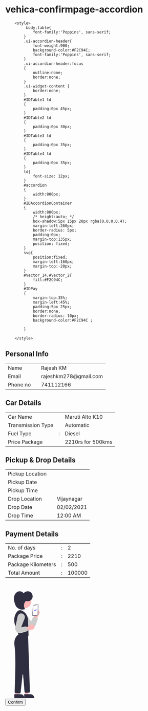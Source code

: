 # vehica-confirmpage-accordion
<!doctype html>
<html lang="en">
    <head>
        <meta charset="utf-8">
        <meta name="viewport" content="width=device-width, initial-scale=1">
        <title>Accordion</title>
        <link rel="stylesheet" href="https://stackpath.bootstrapcdn.com/font-awesome/4.7.0/css/font-awesome.min.css" integrity="sha384-wvfXpqpZZVQGK6TAh5PVlGOfQNHSoD2xbE+QkPxCAFlNEevoEH3Sl0sibVcOQVnN" crossorigin="anonymous">
        <link rel="preconnect" href="https://fonts.gstatic.com">
<link href="https://fonts.googleapis.com/css2?family=Poppins:wght@300;400;600&display=swap" rel="stylesheet">
        <!-- <link href="https://fonts.googleapis.com/css2?family=Buda:wght@300&display=swap" rel="stylesheet"> -->
        <!-- <link rel="stylesheet" href="accordion.css"> -->
        <link rel="stylesheet" href="jquery-ui.themes/ui-lightness/jquery-ui.css">
        <link rel="stylesheet" href="jquery-ui.css">
        <link rel="stylesheet" href="//code.jquery.com/ui/1.12.1/themes/ui-lightness/jquery-ui.css">

  <script src="https://code.jquery.com/jquery-1.12.4.js"></script>
  <script src="https://code.jquery.com/ui/1.12.1/jquery-ui.js"></script>
        <style>
             body,table{
                font-family:'Poppins', sans-serif;
            }
            .ui-accordion-header{
                font-weight:900;
                background-color:#F2C94C;
                font-family:'Poppins', sans-serif;
            }
            .ui-accordion-header:focus
            {
                outline:none;
                border:none;
            }
            .ui-widget-content {
                border:none;
            }
            #IDTable1 td 
            {
                padding:0px 45px;
            }
            #IDTable2 td 
            {
                padding:0px 30px;
            }
            #IDTable3 td 
            {
                padding:0px 35px;
            }
            #IDTable4 td
            {
                padding:0px 35px;
            }
            td{
                font-size: 12px;
            }
            #accordion
            {
                width:800px;
            }
            #IDAccordionContainer
            {
                width:800px;
                /* height:auto; */
                box-shadow:5px 15px 20px rgba(0,0,0,0.4);
                margin-left:260px;
                border-radius: 5px;
                padding:0px;
                margin-top:135px;
                position: fixed;
            }
            svg{
                position:fixed;
                margin-left:160px;
                margin-top:-20px;
            }
            #Vector_14,#Vector_2{
                fill:#F2C94C;
            }
            #IDPay
            {
                margin-top:35%;
                margin-left:45%;
                padding:5px 25px;
                border:none;
                border-radius: 10px;
                background-color:#F2C94C ;

            }

        </style>
  <script>
  $( function() 
  {
    $( "#accordion" ).accordion({
        collapsible: true,
        icons: "ui-icon-circle-arrow-e"
    });
    $("#IDEName").html(localStorage.getItem("Name"));
    $("#IDEDate").html(localStorage.getItem("Date"));
    $("#IDETime").html(localStorage.getItem("Time"));
  });
  </script>
</head>
<body>
    <form action="Payment.html">
<div id="IDAccordionContainer"> 
  <div id="accordion">
    <h2>Personal Info</h2>
        <table id="IDTable1">
            <tr>
                <td>Name</td>
                <td><i class="fa fa-user" aria-hidden="true"></i></td>
                <td>Rajesh KM</td>
            </tr>
            <tr>
                <td>Email</td>
                <td><i class="fa fa-envelope" aria-hidden="true"></i></td>
                <td>rajeshkm278@gmail.com</td>
            </tr><tr>
                <td>Phone no</td>
                <td><i class="fa fa-phone-square" aria-hidden="true"></i></td>
                <td>741112166</td>
            </tr>
        </table>
    <h2>Car Details</h2>
    <table id="IDTable2">
        <tr>
            <td>Car Name</td>
            <td><i class="fa fa-car" aria-hidden="true"></i></td>
            <td>Maruti Alto K10</td>
        </tr>
        <tr>
            <td>Transmission Type</td>
            <td><i class="fa fa-cog" aria-hidden="true"></i></td>
            <td>Automatic</td>
        </tr><tr>
            <td>Fuel Type</td>
            <td>:</td>
            <td>Diesel</td>
        </tr>
        <tr>
            <td>Price Package</td>
            <td><i class="fa fa-inr" aria-hidden="true"></i></td>
            <td>2210rs for 500kms</td>
        </tr>
    </table >
    <h2>Pickup & Drop Details</h2>
    <table id="IDTable3">
        <tr>
            <td>Pickup Location</td>
            <td><i class="fa fa-map-marker" aria-hidden="true"></i></td>
            <td id="IDEName"></td>
        </tr>
        <tr>
            <td>Pickup Date</td>
            <td><i class="fa fa-calendar" aria-hidden="true"></i></td>
            <td id="IDEDate"></td>
        </tr>
        <tr>
            <td>Pickup Time</td>
            <td><i class="fa fa-clock-o" aria-hidden="true"></i></td>
            <td id="IDETime"></td>
        </tr>
        <tr></tr>
        <tr></tr>
        <tr>
                <td>Drop Location</td>
                <td><i class="fa fa-map-marker" aria-hidden="true"></i></td>
                <td>Vijaynagar</td>
            </tr>
            <tr>
                <td>Drop Date</td>
                <td><i class="fa fa-calendar" aria-hidden="true"></i></td>
                <td>02/02/2021</td>
            </tr>
            <tr>
                <td>Drop Time</td>
                <td><i class="fa fa-clock-o" aria-hidden="true"></i></td>
                <td>12:00 AM</td>
            </tr>
    </table>
    <h2>Payment Details</h2>
    <table id="IDTable4">
        <tr>
            <td>No. of days</td>
            <td>:</i></td>
            <td>2</td>
        </tr>
        <tr>
            <td>Package Price</td>
            <td>:</td>
            <td>2210</td>
        </tr><tr>
            <td>Package Kilometers</td>
            <td>:</td>
            <td>500</td>
        </tr>
        <tr>
            <td>Total Amount</td>
            <td>:</td>
            <td>100000</td>
        </tr>
    </table >
</div>
</div>
<svg width="575" height="412" viewBox="0 0 575 412" fill="none" xmlns="http://www.w3.org/2000/svg">
    <rect width="575" height="412" fill="transparent"/>
    <g id="undraw_Confirmation_re_b6q5 1">
    <path id="Vector" d="M107.647 97.9784C106.487 98.7101 105.503 99.6871 104.762 100.841C104.021 101.994 103.542 103.296 103.359 104.654C103.176 106.013 103.292 107.395 103.701 108.704C104.11 110.012 104.8 111.215 105.724 112.228L96.637 131.633L107.083 140.032L119.531 112.447C121.13 110.782 122.062 108.589 122.151 106.283C122.24 103.976 121.481 101.718 120.016 99.9341C118.551 98.1505 116.482 96.9664 114.203 96.6059C111.923 96.2455 109.59 96.7338 107.647 97.9784V97.9784Z" fill="#FFB8B8"/>
    <path id="Vector_2" d="M55.4248 105.853C58.3008 104.126 61.7313 103.571 65.0051 104.305C68.2788 105.039 71.1444 107.005 73.0077 109.795L91.6025 137.637L98.0579 123.406C98.461 122.517 99.1751 121.806 100.066 121.408C100.956 121.009 101.962 120.949 102.893 121.24L112.637 124.284C113.146 124.443 113.618 124.702 114.025 125.046C114.433 125.39 114.767 125.812 115.009 126.288C115.251 126.763 115.395 127.282 115.434 127.814C115.472 128.345 115.404 128.88 115.233 129.385L108.563 149.079C107.719 151.57 106.31 153.832 104.445 155.687C102.58 157.542 100.31 158.939 97.8147 159.769C95.3188 160.599 92.6646 160.84 90.0603 160.471C87.4559 160.103 84.9724 159.136 82.8046 157.647V157.647C81.7916 156.951 80.857 156.147 80.0172 155.249L52.6147 125.97C51.284 124.548 50.2882 122.847 49.7001 120.99C49.1121 119.134 48.9467 117.169 49.2161 115.241C49.4855 113.312 50.1829 111.468 51.2572 109.844C52.3314 108.22 53.7554 106.856 55.4248 105.853V105.853Z" fill="#CCCCCC"/>
    <path id="Vector_3" d="M115.578 77.0852C116.077 77.0976 116.551 77.3077 116.895 77.6694C117.239 78.0311 117.425 78.5147 117.413 79.0138L117.253 85.4764L117.577 85.5059L117.46 89.8953L117.144 89.8558L116.569 113.008C116.549 113.801 116.242 114.559 115.704 115.141C115.166 115.724 114.435 116.091 113.647 116.174L98.9251 117.724C98.5666 117.761 98.2043 117.72 97.8634 117.603C97.5225 117.486 97.2114 117.296 96.9519 117.046C96.6923 116.796 96.4906 116.492 96.3609 116.156C96.2312 115.819 96.1765 115.459 96.2009 115.099L98.4337 82.1318C98.4806 81.4394 98.7617 80.7835 99.2307 80.272C99.6998 79.7605 100.329 79.4238 101.015 79.3172L115.227 77.1093C115.343 77.0903 115.46 77.0822 115.578 77.0852V77.0852Z" fill="#3F3D56"/>
    <path id="Vector_4" d="M104.184 80.5164L111.656 79.3557C111.79 79.3348 111.914 79.2701 112.008 79.1718C112.102 79.0734 112.161 78.9467 112.176 78.8114V78.8114C112.193 78.6582 112.259 78.5148 112.366 78.4033C112.472 78.2919 112.613 78.2187 112.765 78.195L114.339 77.9505C114.554 77.9172 114.773 77.9313 114.982 77.992C115.19 78.0528 115.383 78.1585 115.546 78.3019C115.71 78.4453 115.84 78.6227 115.927 78.8217C116.014 79.0208 116.057 79.2365 116.051 79.4538L115.243 113.021C115.233 113.437 115.069 113.836 114.785 114.14C114.5 114.444 114.113 114.632 113.698 114.669L98.9866 115.977C98.7989 115.994 98.6099 115.97 98.4323 115.907C98.2548 115.843 98.093 115.743 97.9579 115.611C97.8228 115.48 97.7177 115.321 97.6497 115.145C97.5817 114.97 97.5524 114.781 97.5638 114.593L99.5487 81.9306C99.578 81.4494 99.7709 80.9926 100.096 80.6361C100.42 80.2797 100.857 80.0449 101.333 79.9709L102.992 79.7132C103.053 79.9726 103.21 80.1994 103.431 80.3483C103.652 80.4972 103.921 80.5573 104.184 80.5164V80.5164Z" fill="white"/>
    <path id="Vector_5" d="M69.522 398.946L80.954 398.945L86.391 354.849L69.518 354.851L69.522 398.946Z" fill="#FFB8B8"/>
    <path id="Vector_6" d="M103.003 409.559L67.0729 409.562L67.0717 395.68L89.1195 395.678C90.9425 395.678 92.7477 396.037 94.4319 396.735C96.1162 397.432 97.6466 398.454 98.9358 399.743C100.225 401.032 101.248 402.563 101.945 404.247C102.643 405.931 103.002 407.736 103.003 409.559V409.559L103.003 409.559Z" fill="#2F2E41"/>
    <path id="Vector_7" d="M34.386 398.946L45.818 398.945L51.255 354.849L34.382 354.851L34.386 398.946Z" fill="#FFB8B8"/>
    <path id="Vector_8" d="M67.8669 409.559L31.9372 409.562L31.9359 395.68L53.9838 395.678C57.6655 395.678 61.1965 397.14 63.8001 399.743C66.4037 402.346 67.8666 405.877 67.8669 409.559L67.8669 409.559Z" fill="#2F2E41"/>
    <path id="Vector_9" d="M67.867 90.8668C81.4316 90.8668 92.428 79.8704 92.428 66.3057C92.428 52.7411 81.4316 41.7447 67.867 41.7447C54.3023 41.7447 43.3059 52.7411 43.3059 66.3057C43.3059 79.8704 54.3023 90.8668 67.867 90.8668Z" fill="#FFB8B8"/>
    <path id="Vector_10" d="M80.5075 132.018C80.3069 125.704 78.5291 119.54 75.3363 114.088C72.1435 108.636 67.6372 104.07 62.2279 100.806C55.8826 97.067 48.9371 95.6088 43.4114 101.134C40.0935 104.536 37.4364 108.524 35.5754 112.896C30.464 124.809 30.1296 138.232 34.6414 150.386L47.793 186.72L78.2322 190.017C78.8039 190.079 79.3823 190.017 79.9279 189.835C80.4735 189.654 80.9734 189.356 81.3936 188.964C81.8139 188.571 82.1445 188.092 82.363 187.56C82.5815 187.028 82.6827 186.456 82.6598 185.881L80.5075 132.018Z" fill="#2F2E41"/>
    <path id="Vector_11" d="M49.723 182.246C49.723 182.246 26.9816 190.735 32.9273 226.684C38.2626 258.943 34.0227 366.014 33.096 387.658C33.0519 388.689 33.4088 389.698 34.0919 390.472C34.775 391.246 35.7312 391.726 36.7603 391.811L50.0353 392.917C51.075 393.004 52.1075 392.681 52.9124 392.017C53.7174 391.353 54.2311 390.401 54.344 389.364L61.1999 326.39C61.2268 326.143 61.3448 325.915 61.5309 325.75C61.7169 325.585 61.9577 325.496 62.2062 325.499C62.4548 325.502 62.6933 325.597 62.8753 325.767C63.0573 325.936 63.1696 326.167 63.1905 326.415L68.2992 387.01C68.3853 388.031 68.8598 388.98 69.625 389.661C70.3901 390.342 71.3876 390.704 72.4116 390.672L83.5618 390.319C84.0872 390.302 84.6042 390.182 85.0832 389.966C85.5622 389.749 85.9939 389.44 86.3534 389.057C86.713 388.673 86.9934 388.223 87.1787 387.731C87.3639 387.239 87.4504 386.715 87.4331 386.19L80.8649 186.445L49.723 182.246Z" fill="#2F2E41"/>
    <path id="Vector_12" d="M72.7962 64.6875C81.0106 68.0565 91.5006 64.1211 95.4721 56.1805C99.4436 48.24 96.3005 37.4859 88.6779 32.9339C81.0553 28.382 70.0969 30.7152 64.9898 37.9775C60.8354 30.4929 49.9519 28.5848 42.4795 32.7611C35.0071 36.9373 30.9369 45.685 30.4541 54.2317C29.9714 62.7783 32.5698 71.198 35.7395 79.1498C40.8666 92.0124 57.3725 98.9381 70.1427 93.5852C64.2965 84.8778 65.4506 72.1357 72.7962 64.6875Z" fill="#2F2E41"/>
    <path id="Path 395" d="M105.897 100.956C105.679 100.957 105.466 100.886 105.291 100.755L105.28 100.747L102.997 98.9998C102.891 98.9187 102.802 98.8176 102.736 98.7022C102.669 98.5868 102.626 98.4594 102.608 98.3273C102.591 98.1952 102.599 98.0609 102.634 97.9322C102.668 97.8034 102.728 97.6828 102.809 97.577C102.89 97.4712 102.991 97.3825 103.106 97.3158C103.222 97.2491 103.349 97.2058 103.481 97.1884C103.613 97.1709 103.748 97.1796 103.876 97.2141C104.005 97.2485 104.126 97.308 104.232 97.3891L105.711 98.5233L109.206 93.9633C109.287 93.8576 109.388 93.7689 109.503 93.7022C109.619 93.6356 109.746 93.5923 109.878 93.5748C110.01 93.5574 110.144 93.5661 110.273 93.6006C110.402 93.635 110.522 93.6944 110.628 93.7755L110.629 93.7757L110.607 93.8058L110.629 93.7757C110.842 93.9396 110.982 94.1814 111.017 94.4481C111.052 94.7148 110.98 94.9846 110.817 95.1982L106.706 100.559C106.61 100.683 106.488 100.783 106.348 100.851C106.208 100.92 106.054 100.955 105.898 100.955L105.897 100.956Z" fill="#6C63FF"/>
    <path id="Vector_13" d="M98.1085 148.486C96.8459 147.952 95.4816 147.701 94.1117 147.752C92.7417 147.802 91.3995 148.152 90.1795 148.777C88.9595 149.403 87.8914 150.288 87.0505 151.37C86.2095 152.453 85.6162 153.707 85.3122 155.043L64.1919 158.661L63.2603 172.032L93.0145 166.504C95.2939 166.866 97.6269 166.379 99.5714 165.136C101.516 163.892 102.937 161.979 103.564 159.758C104.192 157.537 103.984 155.163 102.978 153.085C101.973 151.008 100.24 149.371 98.1085 148.486L98.1085 148.486Z" fill="#FFB8B8"/>
    <path id="Vector_14" d="M61.8288 110.108C64.8891 111.483 67.3028 113.983 68.5693 117.089C69.8358 120.196 69.8579 123.671 68.6311 126.794L56.3884 157.956L71.7581 155.131C72.7178 154.954 73.709 155.135 74.5449 155.638C75.3808 156.142 76.0038 156.933 76.2967 157.864L79.3606 167.601C79.5207 168.11 79.5774 168.646 79.5275 169.176C79.4775 169.707 79.3219 170.223 79.0698 170.693C78.8177 171.163 78.4741 171.578 78.0593 171.913C77.6446 172.248 77.167 172.497 76.6546 172.645L56.6777 178.413C54.1506 179.142 51.4889 179.277 48.9014 178.804C46.3138 178.332 43.871 177.267 41.7645 175.692C39.6581 174.116 37.9454 172.075 36.7609 169.726C35.5763 167.378 34.9523 164.787 34.9377 162.156V162.156C34.9308 160.927 35.0571 159.701 35.3144 158.499L43.7084 119.286C44.116 117.381 44.9444 115.592 46.1329 114.05C47.3213 112.507 48.8398 111.25 50.577 110.37C52.3143 109.49 54.2264 109.01 56.1732 108.964C58.1201 108.919 60.0524 109.31 61.8288 110.108Z" fill="#CCCCCC"/>
    </g>
    </svg>
<button id="IDPay">Confirm</button>
</form>
</body>
</html>
